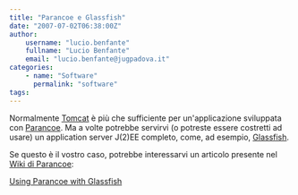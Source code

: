 ```yaml
---
title: "Parancoe e Glassfish"
date: "2007-07-02T06:38:00Z"
author:
    username: "lucio.benfante"
    fullname: "Lucio Benfante"
    email: "lucio.benfante@jugpadova.it"
categories:
    - name: "Software"
      permalink: "software"
tags:
---
```

Normalmente [Tomcat](http://tomcat.apache.org) è più che sufficiente per un'applicazione sviluppata con [Parancoe](http://parancoe.dev.java.net). Ma a volte potrebbe servirvi (o potreste essere costretti ad usare) un application server J(2)EE completo, come, ad esempio, [Glassfish](http://glassfish.dev.java.net).

Se questo è il vostro caso, potrebbe interessarvi un articolo presente nel [Wiki di Parancoe](http://wiki.java.net/bin/view/Projects/Parancoe):

[Using Parancoe with Glassfish](http://wiki.java.net/bin/view/Projects/UsingParancoeWithGlassfish)

